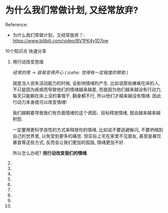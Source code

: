 # 为什么我们常做计划, 又经常放弃?

Reference:

- 为什么我们常做计划，又经常放弃？: https://www.bilibili.com/video/BV1PK4y1D7pw

10个知识点 快速分享

1. 用行动改变思维

    _经常的笑 → 容易变得开心 ( icehe: 觉得有一定程度的帮助 )_

    就是当人丧失活动能力的时候, 会影响情绪的产生.
    比如说那些瘫痪在床的人,
    不只是因为疾病而导致他们的情绪越来越差,
    而是因为他们越来越没有行动力,
    每天只能躺在床上没的事情干, 翻身都不行,
    所以他们才越来越没有情绪.
    因此行动力本身就可以改变情绪!

    我们越朝着导致我们有负面情绪的这个诱因、目标释放情绪,
    就会越来越来越积怨.

    一定要用更科学良性的方式来释放你的情绪,
    比如说不要逃避躲闪,
    不要坍缩到自己的世界里,
    以免受到更多的痛苦.
    但实际上宅在家里不见朋友,
    甚至是暴饮暴食等这些方式,
    反而会让我们更加的孤独, 情绪更加不好.

    所以怎么办呢? **用行动改变我们的情绪**.

1.
1.
1.
1.
1.
1.
1.
1.
1.
